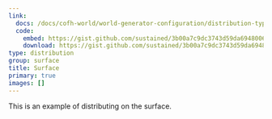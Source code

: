 ```yaml
---
link:
  docs: /docs/cofh-world/world-generator-configuration/distribution-types/surface/
  code:
    embed: https://gist.github.com/sustained/3b00a7c9dc3743d59da6948006badc4d.js
    download: https://gist.github.com/sustained/3b00a7c9dc3743d59da6948006badc4d/archive/fa185bd33ab859e498860c8323dc3c60ee8109b7.zip
type: distribution
group: surface
title: Surface
primary: true
images: []
---
```


This is an example of distributing on the surface.
